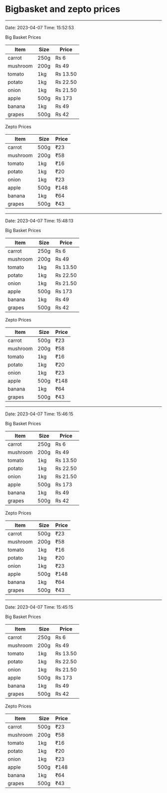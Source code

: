 
# Bigbasket and zepto prices


 *** *** *** *** 
Date: 2023-04-07 Time: 15:52:53

Big Basket Prices 

Item       | Size       | Price     
| --- | --- | --- |
carrot     | 250g       | Rs 6      
mushroom   | 200g       | Rs 49     
tomato     | 1kg        | Rs 13.50  
potato     | 1kg        | Rs 22.50  
onion      | 1kg        | Rs 21.50  
apple      | 500g       | Rs 173    
banana     | 1kg        | Rs 49     
grapes     | 500g       | Rs 42     

Zepto Prices 

Item       | Size       | Price     
| --- | --- | --- |
carrot     | 500g       | ₹23       
mushroom   | 200g       | ₹58       
tomato     | 1kg        | ₹16       
potato     | 1kg        | ₹20       
onion      | 1kg        | ₹23       
apple      | 500g       | ₹148      
banana     | 1kg        | ₹64       
grapes     | 500g       | ₹43       

 *** *** *** *** 
Date: 2023-04-07 Time: 15:48:13

Big Basket Prices 

Item       | Size       | Price     
| --- | --- | --- |
carrot     | 250g       | Rs 6      
mushroom   | 200g       | Rs 49     
tomato     | 1kg        | Rs 13.50  
potato     | 1kg        | Rs 22.50  
onion      | 1kg        | Rs 21.50  
apple      | 500g       | Rs 173    
banana     | 1kg        | Rs 49     
grapes     | 500g       | Rs 42     

Zepto Prices 

Item       | Size       | Price     
| --- | --- | --- |
carrot     | 500g       | ₹23       
mushroom   | 200g       | ₹58       
tomato     | 1kg        | ₹16       
potato     | 1kg        | ₹20       
onion      | 1kg        | ₹23       
apple      | 500g       | ₹148      
banana     | 1kg        | ₹64       
grapes     | 500g       | ₹43       

 *** *** *** *** 
Date: 2023-04-07 Time: 15:46:15

Big Basket Prices

Item       | Size       | Price     
| --- | --- | --- |
carrot     | 250g       | Rs 6      
mushroom   | 200g       | Rs 49     
tomato     | 1kg        | Rs 13.50  
potato     | 1kg        | Rs 22.50  
onion      | 1kg        | Rs 21.50  
apple      | 500g       | Rs 173    
banana     | 1kg        | Rs 49     
grapes     | 500g       | Rs 42     

Zepto Prices 

Item       | Size       | Price     
| --- | --- | --- |
carrot     | 500g       | ₹23       
mushroom   | 200g       | ₹58       
tomato     | 1kg        | ₹16       
potato     | 1kg        | ₹20       
onion      | 1kg        | ₹23       
apple      | 500g       | ₹148      
banana     | 1kg        | ₹64       
grapes     | 500g       | ₹43       

 *** *** *** *** 
Date: 2023-04-07 Time: 15:45:15

Big Basket Prices 

Item       | Size       | Price     
| --- | --- | --- |
carrot     | 250g       | Rs 6      
mushroom   | 200g       | Rs 49     
tomato     | 1kg        | Rs 13.50  
potato     | 1kg        | Rs 22.50  
onion      | 1kg        | Rs 21.50  
apple      | 500g       | Rs 173    
banana     | 1kg        | Rs 49     
grapes     | 500g       | Rs 42     

Zepto Prices 

Item       | Size       | Price     
| --- | --- | --- |
carrot     | 500g       | ₹23       
mushroom   | 200g       | ₹58       
tomato     | 1kg        | ₹16       
potato     | 1kg        | ₹20       
onion      | 1kg        | ₹23       
apple      | 500g       | ₹148      
banana     | 1kg        | ₹64       
grapes     | 500g       | ₹43       
